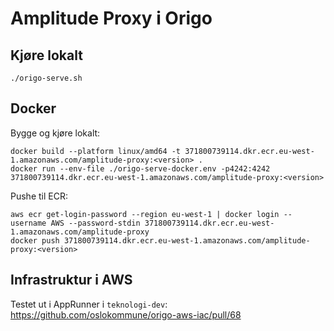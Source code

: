 # Amplitude Proxy i Origo

## Kjøre lokalt

    ./origo-serve.sh

## Docker

Bygge og kjøre lokalt:

    docker build --platform linux/amd64 -t 371800739114.dkr.ecr.eu-west-1.amazonaws.com/amplitude-proxy:<version> .
    docker run --env-file ./origo-serve-docker.env -p4242:4242 371800739114.dkr.ecr.eu-west-1.amazonaws.com/amplitude-proxy:<version>

Pushe til ECR:

    aws ecr get-login-password --region eu-west-1 | docker login --username AWS --password-stdin 371800739114.dkr.ecr.eu-west-1.amazonaws.com/amplitude-proxy
    docker push 371800739114.dkr.ecr.eu-west-1.amazonaws.com/amplitude-proxy:<version>

## Infrastruktur i AWS

Testet ut i AppRunner i `teknologi-dev`:\
https://github.com/oslokommune/origo-aws-iac/pull/68
